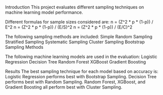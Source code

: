 Introduction This project evaluates different sampling techniques on machine learning model performance.

Different formulas for sample sizes considered are: n = (Z^2 * p * (1-p)) / E^2 n = (Z^2 * p * (1-p)) / (E/S)^2 n = (Z^2 * p * (1-p)) / (E/C)^2

The following sampling methods are included: Simple Random Sampling Stratified Sampling Systematic Sampling Cluster Sampling Bootstrap Sampling Methods

The following machine learning models are used in the evaluation: Logistic Regression Decision Tree Random Forest XGBoost Gradient Boosting

Results The best sampling technique for each model based on accuracy is: Logistic Regression performs best with Bootstrap Sampling. Decision Tree performs best with Random Sampling. Random Forest, XGBoost, and Gradient Boosting all perform best with Cluster Sampling.
